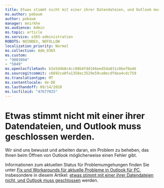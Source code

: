 ```yaml
---
title: Etwas stimmt nicht mit einer ihrer Datendateien, und Outlook muss geschlossen werden.
ms.author: pebaum
author: pebaum
manager: mnirkhe
ms.audience: Admin
ms.topic: article
ms.service: o365-administration
ROBOTS: NOINDEX, NOFOLLOW
localization_priority: Normal
ms.collection: Adm_O365
ms.custom:
- "9003094"
- "5849"
ms.openlocfilehash: b3e5d4b8c4cc88b4fdd166eed5da831c0bef0a46
ms.sourcegitcommit: c6692ce0fa1358ec3529e59ca0ecdfdea4cdc759
ms.translationtype: MT
ms.contentlocale: de-DE
ms.lasthandoff: 09/14/2020
ms.locfileid: "47677025"
---
```

# <a name="something-is-wrong-with-one-of-your-data-files-and-outlook-needs-to-close"></a>Etwas stimmt nicht mit einer ihrer Datendateien, und Outlook muss geschlossen werden.

Wir sind uns bewusst und arbeiten daran, ein Problem zu beheben, das Ihnen beim Öffnen von Outlook möglicherweise einen Fehler gibt.

Informationen zum aktuellen Status für Problemumgehungen finden Sie unter [Fix und Workarounds für aktuelle Probleme in Outlook für PC](https://support.microsoft.com/office/ecf61305-f84f-4e13-bb73-95a214ac1230), insbesondere in diesem Artikel: [etwas stimmt mit einer ihrer Datendateien nicht, und Outlook muss geschlossen](https://support.microsoft.com/office/a3b59934-2446-4f2a-bd25-58f88188b9b2) werden.
